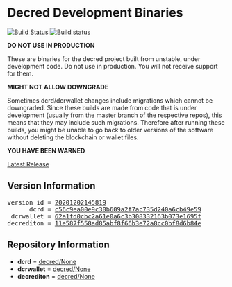 
# Decred Development Binaries

[![Build Status](https://travis-ci.org/matheusd/decred-weekly-builds.svg?branch=v20201202145819)](https://travis-ci.org/matheusd/decred-weekly-builds) [![Build status](https://ci.appveyor.com/api/projects/status/hncgrnv0xuqb6s3c/branch/master?svg=true)](https://ci.appveyor.com/project/matheusd/decred-weekly-builds/branch/master)


**DO NOT USE IN PRODUCTION**

These are binaries for the decred project built from unstable, under development
code. Do not use in production. You will not receive support for them.

**MIGHT NOT ALLOW DOWNGRADE**

Sometimes dcrd/dcrwallet changes include migrations which cannot be downgraded.
Since these builds are made from code that is under development (usually from
the master branch of the respective repos), this means that they may include such
migrations. Therefore after running these builds, you might be unable to go back
to older versions of the software without deleting the blockchain or wallet
files.

**YOU HAVE BEEN WARNED**

[Latest Release](https://github.com/matheusd/decred-weekly-builds/releases/latest)

## Version Information

<pre>
version id = <a href="https://github.com/matheusd/decred-weekly-builds/releases/tag/v20201202145819">20201202145819</a>
      dcrd = <a href="https://github.com/decred/dcrd/commits/c56c9ea00e9c30b609a2f7ac735d240a6cb49e59">c56c9ea00e9c30b609a2f7ac735d240a6cb49e59</a>
 dcrwallet = <a href="https://github.com/decred/dcrwallet/commits/62a1fd0cbc2a61e0a6c3b308332163b073e1695f">62a1fd0cbc2a61e0a6c3b308332163b073e1695f</a>
decrediton = <a href="https://github.com/decred/decrediton/commits/11e587f558ad85abf8f66b3e72a8cc0bf8d6b84e">11e587f558ad85abf8f66b3e72a8cc0bf8d6b84e</a>
</pre>

## Repository Information

- **dcrd** = [decred/None](https://github.com/decred/dcrd)
- **dcrwallet** = [decred/None](https://github.com/decred/dcrwallet)
- **decrediton** = [decred/None](https://github.com/decred/decrediton)


